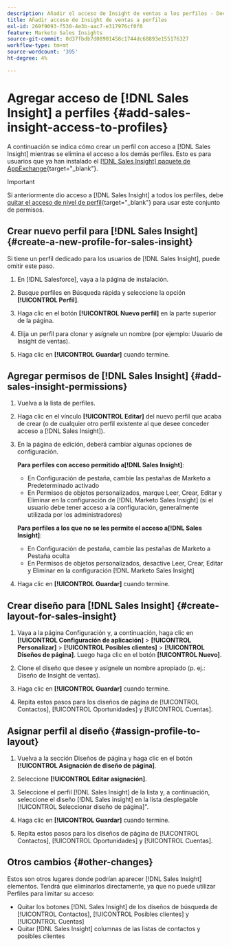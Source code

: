 ```yaml
---
description: Añadir el acceso de Insight de ventas a los perfiles - Documentos de Marketo - Documentación del producto
title: Añadir acceso de Insight de ventas a perfiles
exl-id: 269f9093-f530-4e3b-aac7-e317976cf0f0
feature: Marketo Sales Insights
source-git-commit: 0d37fbdb7d08901458c1744dc68893e155176327
workflow-type: tm+mt
source-wordcount: '395'
ht-degree: 4%

---
```


# Agregar acceso de [!DNL Sales Insight] a perfiles {#add-sales-insight-access-to-profiles}

A continuación se indica cómo crear un perfil con acceso a [!DNL Sales Insight] mientras se elimina el acceso a los demás perfiles. Esto es para usuarios que ya han instalado el [[!DNL Sales Insight] paquete de AppExchange](/help/marketo/product-docs/marketo-sales-insight/msi-for-salesforce/installation/install-marketo-sales-insight-package-in-salesforce-appexchange.md){target="_blank"}.

>[!IMPORTANT]
>
>Si anteriormente dio acceso a [!DNL Sales Insight] a todos los perfiles, debe [quitar el acceso de nivel de perfil](/help/marketo/product-docs/marketo-sales-insight/msi-for-salesforce/configuration/remove-sales-insight-access.md){target="_blank"} para usar este conjunto de permisos.

## Crear nuevo perfil para [!DNL Sales Insight] {#create-a-new-profile-for-sales-insight}

Si tiene un perfil dedicado para los usuarios de [!DNL Sales Insight], puede omitir este paso.

1. En [!DNL Salesforce], vaya a la página de instalación.

1. Busque perfiles en Búsqueda rápida y seleccione la opción **[!UICONTROL Perfil]**.

1. Haga clic en el botón **[!UICONTROL Nuevo perfil]** en la parte superior de la página.

1. Elija un perfil para clonar y asígnele un nombre (por ejemplo: Usuario de Insight de ventas).

1. Haga clic en **[!UICONTROL Guardar]** cuando termine.

## Agregar permisos de [!DNL Sales Insight] {#add-sales-insight-permissions}

1. Vuelva a la lista de perfiles.

1. Haga clic en el vínculo **[!UICONTROL Editar]** del nuevo perfil que acaba de crear (o de cualquier otro perfil existente al que desee conceder acceso a [!DNL Sales Insight]).

1. En la página de edición, deberá cambiar algunas opciones de configuración.

   **Para perfiles con acceso permitido a[!DNL Sales Insight]**:

   * En Configuración de pestaña, cambie las pestañas de Marketo a Predeterminado activado
   * En Permisos de objetos personalizados, marque Leer, Crear, Editar y Eliminar en la configuración de [!DNL Marketo Sales Insight] (si el usuario debe tener acceso a la configuración, generalmente utilizada por los administradores)

   **Para perfiles a los que no se les permite el acceso a[!DNL Sales Insight]**:

   * En Configuración de pestaña, cambie las pestañas de Marketo a Pestaña oculta
   * En Permisos de objetos personalizados, desactive Leer, Crear, Editar y Eliminar en la configuración [!DNL Marketo Sales Insight]

1. Haga clic en **[!UICONTROL Guardar]** cuando termine.

## Crear diseño para [!DNL Sales Insight] {#create-layout-for-sales-insight}

1. Vaya a la página Configuración y, a continuación, haga clic en **[!UICONTROL Configuración de aplicación]** > **[!UICONTROL Personalizar]** > **[!UICONTROL Posibles clientes]** > **[!UICONTROL Diseños de página]**. Luego haga clic en el botón **[!UICONTROL Nuevo]**.

1. Clone el diseño que desee y asígnele un nombre apropiado (p. ej.: Diseño de Insight de ventas).

1. Haga clic en **[!UICONTROL Guardar]** cuando termine.

1. Repita estos pasos para los diseños de página de [!UICONTROL Contactos], [!UICONTROL Oportunidades] y [!UICONTROL Cuentas].

## Asignar perfil al diseño {#assign-profile-to-layout}

1. Vuelva a la sección Diseños de página y haga clic en el botón **[!UICONTROL Asignación de diseño de página]**.

1. Seleccione **[!UICONTROL Editar asignación]**.

1. Seleccione el perfil [!DNL Sales Insight] de la lista y, a continuación, seleccione el diseño [!DNL Sales insight] en la lista desplegable [!UICONTROL Seleccionar diseño de página]&quot;.

1. Haga clic en **[!UICONTROL Guardar]** cuando termine.

1. Repita estos pasos para los diseños de página de [!UICONTROL Contactos], [!UICONTROL Oportunidades] y [!UICONTROL Cuentas].

## Otros cambios {#other-changes}

Estos son otros lugares donde podrían aparecer [!DNL Sales Insight] elementos. Tendrá que eliminarlos directamente, ya que no puede utilizar Perfiles para limitar su acceso:

* Quitar los botones [!DNL Sales Insight] de los diseños de búsqueda de [!UICONTROL Contactos], [!UICONTROL Posibles clientes] y [!UICONTROL Cuentas]
* Quitar [!DNL Sales Insight] columnas de las listas de contactos y posibles clientes
